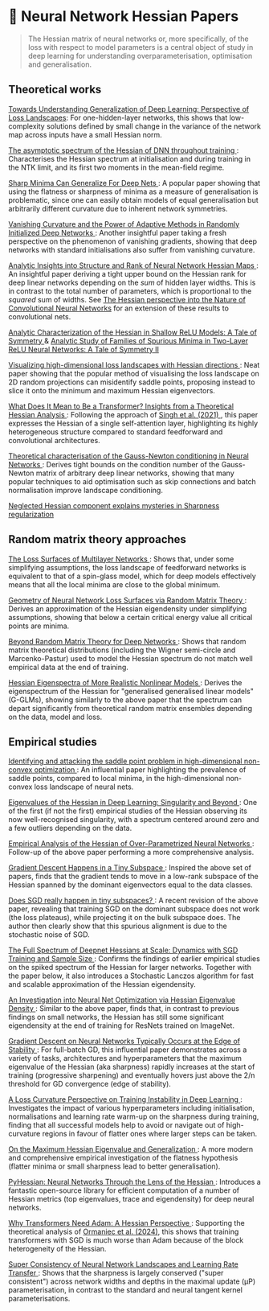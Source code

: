 # 📑 Neural Network Hessian Papers
> The Hessian matrix of neural networks or, more specifically, of the loss with 
> respect to model parameters is a central object of study in deep learning for 
> understanding overparameterisation, optimisation and generalisation.


## Theoretical works

[Towards Understanding Generalization of Deep
Learning: Perspective of Loss Landscapes](https://arxiv.org/abs/1706.10239):
For one-hidden-layer networks, this shows that low-complexity solutions defined
by small change in the variance of the network map across inputs have a small 
Hessian norm.

[The asymptotic spectrum of the Hessian of DNN throughout training
](https://arxiv.org/abs/1910.02875): Characterises the Hessian spectrum at
initialisation and during training in the NTK limit, and its first two 
moments in the mean-field regime.

[Sharp Minima Can Generalize For Deep Nets
](https://proceedings.mlr.press/v70/dinh17b): A popular paper showing that 
using the flatness or sharpness of minima as a measure of generalisation is 
problematic, since one can easily obtain models of equal generalisation but 
arbitrarily different curvature due to inherent network symmetries.

[Vanishing Curvature and the Power of Adaptive Methods in Randomly Initialized Deep Networks
](https://arxiv.org/abs/2106.03763): Another insightful paper taking a fresh
perspective on the phenomenon of vanishing gradients, showing that deep 
networks with standard initialisations also suffer from vanishing curvature.

[Analytic Insights into Structure and Rank of Neural Network Hessian Maps
](https://proceedings.neurips.cc/paper/2021/hash/c900ced7451da79502d29aa37ebb7b60-Abstract.html):
An insightful paper deriving a tight upper bound on the Hessian rank for deep
linear networks depending on the *sum* of hidden layer widths. This is in 
contrast to the total number of parameters, which is proportional to the
*squared* sum of widths. See [The Hessian perspective into the Nature of 
Convolutional Neural Networks](https://arxiv.org/abs/2305.09088) for an
extension of these results to convolutional nets.

[Analytic Characterization of the Hessian in Shallow ReLU Models: A Tale of Symmetry
](https://proceedings.neurips.cc/paper/2020/hash/3a61ed715ee66c48bacf237fa7bb5289-Abstract.html) & 
[Analytic Study of Families of Spurious Minima in Two-Layer ReLU Neural Networks: A Tale of Symmetry II
](https://proceedings.neurips.cc/paper_files/paper/2021/hash/806d926414ce19d907700e23177ab4ff-Abstract.html)

[Visualizing high-dimensional loss landscapes with Hessian directions
](https://iopscience.iop.org/article/10.1088/1742-5468/ad13fc/meta): Neat paper
showing that the popular method of visualising the loss landscape on 2D random
projections can misidentify saddle points, proposing instead to slice it onto
the minimum and maximum Hessian eigenvectors.

[What Does It Mean to Be a Transformer? Insights from a Theoretical Hessian Analysis
](https://arxiv.org/abs/2410.10986): Following the approach of [Singh et al. (2021)
](https://proceedings.neurips.cc/paper/2021/hash/c900ced7451da79502d29aa37ebb7b60-Abstract.html),
this paper expresses the Hessian of a single self-attention layer, highlighting 
its highly heterogeneous structure compared to standard feedforward and 
convolutional architectures.

[Theoretical characterisation of the Gauss-Newton conditioning in Neural Networks
](https://arxiv.org/abs/2411.02139): Derives tight bounds on the condition 
number of the Gauss-Newton matrix of arbitrary deep linear networks, showing
that many popular techniques to aid optimisation such as skip connections and
batch normalisation improve landscape conditioning.

[Neglected Hessian component explains mysteries in Sharpness regularization
](https://arxiv.org/abs/2401.10809) 


## Random matrix theory approaches

[The Loss Surfaces of Multilayer Networks
](https://proceedings.mlr.press/v38/choromanska15.html): Shows that, under 
some simplifying assumptions, the loss landscape of feedforward networks is
equivalent to that of a spin-glass model, which for deep models effectively 
means that all the local minima are close to the global minimum.

[Geometry of Neural Network Loss Surfaces via Random Matrix Theory
](https://proceedings.mlr.press/v70/pennington17a.html): Derives an 
approximation of the Hessian eigendensity under simplifying assumptions, 
showing that below a certain critical energy value all critical points are 
minima.

[Beyond Random Matrix Theory for Deep Networks
](https://arxiv.org/abs/2006.07721): Shows that random matrix theoretical 
distributions (including the Wigner semi-circle and Marcenko-Pastur) used to 
model the Hessian spectrum do not match well empirical data at the end of 
training.

[Hessian Eigenspectra of More Realistic Nonlinear Models
](https://proceedings.neurips.cc/paper/2021/hash/a7d8ae4569120b5bec12e7b6e9648b86-Abstract.html):
Derives the eigenspectrum of the Hessian for "generalised generalised linear 
models" (G-GLMs), showing similarly to the above paper that the spectrum can 
depart significantly from theoretical random matrix ensembles depending on the 
data, model and loss.


## Empirical studies
[Identifying and attacking the saddle point problem in high-dimensional non-convex optimization
](https://proceedings.neurips.cc/paper/2014/hash/17e23e50bedc63b4095e3d8204ce063b-Abstract.html):
An influential paper highlighting the prevalence of saddle points, compared to 
local minima, in the high-dimensional non-convex loss landscape of neural nets.

[Eigenvalues of the Hessian in Deep Learning: Singularity and Beyond
](https://arxiv.org/abs/1611.07476): 
One of the first (if not the first) empirical studies of the Hessian observing
its now well-recognised singularity, with a spectrum centered around zero and 
a few outliers depending on the data.

[Empirical Analysis of the Hessian of Over-Parametrized Neural Networks
](https://arxiv.org/abs/1706.04454): Follow-up of the above paper performing
a more comprehensive analysis.

[Gradient Descent Happens in a Tiny Subspace
](https://arxiv.org/abs/1812.04754): Inspired the above set of papers, finds 
that the gradient tends to move in a low-rank subspace of the Hessian spanned 
by the dominant eigenvectors equal to the data classes.

[Does SGD really happen in tiny subspaces?
](https://arxiv.org/abs/2405.16002): A recent revision of the above paper, 
revealing that training SGD on the dominant subspace does not work (the loss 
plateaus), while projecting it on the bulk subspace does. The author then 
clearly show that this spurious alignment is due to the stochastic noise of SGD.

[The Full Spectrum of Deepnet Hessians at Scale: Dynamics with SGD Training and Sample Size
](https://arxiv.org/abs/1811.07062): Confirms the findings of earlier empirical
studies on the spiked spectrum of the Hessian for larger networks. Together with
the paper below, it also introduces a Stochastic Lanczos algorithm for fast and 
scalable approximation of the Hessian eigendensity.

[An Investigation into Neural Net Optimization via Hessian Eigenvalue Density
](https://proceedings.mlr.press/v97/ghorbani19b): Similar to the above paper, 
finds that, in contrast to previous findings on small networks, the Hessian has 
still some significant eigendensity at the end of training for ResNets trained 
on ImageNet.

[Gradient Descent on Neural Networks Typically Occurs at the Edge of Stability
](https://arxiv.org/abs/2103.00065): For full-batch GD, this influential paper 
demonstrates across a variety of tasks, architectures and hyperparameters that 
the maximum eigenvalue of the Hessian (aka sharpness) rapidly increases at the
start of training (progressive sharpening) and eventually hovers just above the 
2/n threshold for GD convergence (edge of stability).

[A Loss Curvature Perspective on Training Instability in Deep Learning
](https://arxiv.org/abs/2110.04369): Investigates the impact of various
hyperparameters including initialisation, normalisations and learning rate 
warm-up on the sharpness during training, finding that all successful models 
help to avoid or navigate out of high-curvature regions in favour of flatter
ones where larger steps can be taken.

[On the Maximum Hessian Eigenvalue and Generalization
](https://proceedings.mlr.press/v187/kaur23a): A more modern and comprehensive 
empirical investigation of the flatness hypothesis (flatter minima or small
sharpness lead to better generalisation).

[PyHessian: Neural Networks Through the Lens of the Hessian
](https://ieeexplore.ieee.org/abstract/document/9378171?casa_token=yc32YU5jxsAAAAAA:v8JayGnZugoYAz1oRlQxQZlEq1pJgVnc_RhLeP32WGPaC9IeNDFfskQ-x06QYClBzHjw3Bb7):
Introduces a fantastic open-source library for efficient computation of a 
number of Hessian metrics (top eigenvalues, trace and eigendensity) for deep 
neural networks.

[Why Transformers Need Adam: A Hessian Perspective
](https://arxiv.org/abs/2402.16788): Supporting the theoretical analysis of 
[Ormaniec et al. (2024)](https://arxiv.org/abs/2410.10986), this shows that 
training transformers with SGD is much worse than Adam because of the block 
heterogeneity of the Hessian.

[Super Consistency of Neural Network Landscapes and Learning Rate Transfer
](https://openreview.net/forum?id=rgwhJ7INtZ): Shows that the sharpness is 
largely conserved ("super consistent") across network widths and depths in the 
maximal update (μP) parameterisation, in contrast to the standard and 
neural tangent kernel parameterisations.
